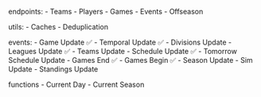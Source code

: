 endpoints:
    - Teams
    - Players
    - Games
    - Events
    - Offseason

utils:
    - Caches
    - Deduplication

events:
    - Game Update ✅
    - Temporal Update ✅
    - Divisions Update
    - Leagues Update ✅
    - Teams Update
    - Schedule Update ✅
    - Tomorrow Schedule Update
    - Games End ✅
    - Games Begin ✅
    - Season Update
    - Sim Update
    - Standings Update

functions
    - Current Day
    - Current Season